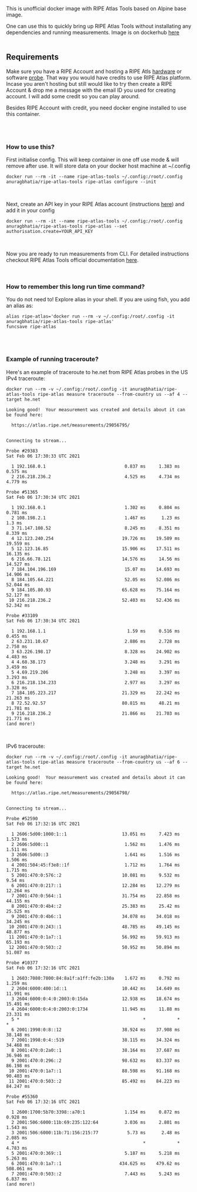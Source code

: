 This is unofficial docker image with RIPE Atlas Tools based on Alpine base image. 

One can use this to quickly bring up RIPE Atlas Tools without installating any dependencies and running measurements. Image is on dockerhub [here](https://hub.docker.com/r/anuragbhatia/ripe-atlas-tools)
<br/><br/>

## Requirements

Make sure you have a RIPE Account and hosting a RIPE Atls [hardware](https://atlas.ripe.net/get-involved/become-a-host/) or software [probe](https://labs.ripe.net/Members/alun_davies/ripe-atlas-software-probes). That way you would have credits to use RIPE Atlas platform. Incase you aren't hosting but still would like to try then create a RIPE Account & drop me a message with the email ID you used for creating account. I will add some credit so you can play around. 

Besides RIPE Account with credit, you need docker engine installed to use this container. 


<br/><br/>

### How to use this? 

First initialise config. This will keep container in one off use mode & will remove after use. It will store data on your docker host machine at ~/.config
```
docker run --rm -it --name ripe-atlas-tools ~/.config:/root/.config anuragbhatia/ripe-atlas-tools ripe-atlas configure --init
```
<br/>

Next, create an API key in your RIPE Atlas account (instructions [here](https://beta-docs.atlas.ripe.net/apis/)) and add it in your config
```
docker run --rm -it --name ripe-atlas-tools ~/.config:/root/.config anuragbhatia/ripe-atlas-tools ripe-atlas --set authorisation.create=YOUR_API_KEY
```
<br/>

Now you are ready to run measurements from CLI. For detailed instructions checkout RIPE Atlas Tools official documentation [here](https://ripe-atlas-tools.readthedocs.io/en/latest/use.html). 

<br/>

### How to remember this long run time command?
You do not need to! Explore alias in your shell. If you are using fish, you add an alias as:
```
alias ripe-atlas='docker run --rm -v ~/.config:/root/.config -it anuragbhatia/ripe-atlas-tools ripe-atlas'
funcsave ripe-atlas
```
<br/><br/>

### Example of running traceroute?
Here's an example of traceroute to he.net from RIPE Atlas probes in the US
<br/>
IPv4 traceroute: 
```
docker run --rm -v ~/.config:/root/.config -it anuragbhatia/ripe-atlas-tools ripe-atlas measure traceroute --from-country us --af 4 --target he.net

Looking good!  Your measurement was created and details about it can be found here:

  https://atlas.ripe.net/measurements/29056795/


Connecting to stream...

Probe #29383
Sat Feb 06 17:30:33 UTC 2021

  1 192.168.0.1                              0.837 ms     1.383 ms     0.575 ms
  2 216.218.236.2                            4.525 ms     4.734 ms     4.779 ms

Probe #51365
Sat Feb 06 17:30:34 UTC 2021

  1 192.168.0.1                              1.302 ms     0.804 ms     0.781 ms
  2 108.198.2.1                              1.467 ms      1.23 ms       1.3 ms
  3 71.147.108.52                            8.245 ms     8.351 ms     8.339 ms
  4 12.123.240.254                          19.726 ms    19.589 ms    19.559 ms
  5 12.123.16.85                            15.906 ms    17.511 ms    16.135 ms
  6 216.66.78.121                           14.576 ms     14.56 ms    14.527 ms
  7 184.104.196.169                          15.07 ms    14.693 ms    14.906 ms
  8 184.105.64.221                           52.05 ms    52.086 ms    52.044 ms
  9 184.105.80.93                           65.628 ms    75.164 ms    52.127 ms
 10 216.218.236.2                           52.403 ms    52.436 ms    52.342 ms

Probe #33109
Sat Feb 06 17:30:34 UTC 2021

  1 192.168.1.1                               1.59 ms     0.516 ms     0.455 ms
  2 63.231.10.67                             2.886 ms     2.728 ms     2.758 ms
  3 63.226.198.17                            8.328 ms    24.902 ms     4.483 ms
  4 4.68.38.173                              3.248 ms     3.291 ms     3.459 ms
  5 4.69.219.206                             3.248 ms     3.397 ms     3.293 ms
  6 216.218.134.233                          2.977 ms     3.297 ms     3.328 ms
  7 184.105.223.217                         21.329 ms    22.242 ms    21.263 ms
  8 72.52.92.57                             80.815 ms     48.21 ms    21.781 ms
  9 216.218.236.2                           21.866 ms    21.703 ms    21.771 ms
(and more!)
```
<br/>

IPv6 traceroute: 

```
docker run --rm -v ~/.config:/root/.config -it anuragbhatia/ripe-atlas-tools ripe-atlas measure traceroute --from-country us --af 6 --target he.net

Looking good!  Your measurement was created and details about it can be found here:

  https://atlas.ripe.net/measurements/29056798/


Connecting to stream...

Probe #52590
Sat Feb 06 17:32:16 UTC 2021

  1 2606:5d00:1000:1::1                     13.051 ms     7.423 ms     1.573 ms
  2 2606:5d00::1                             1.562 ms     1.476 ms     1.511 ms
  3 2606:5d00::3                             1.641 ms     1.516 ms     1.506 ms
  4 2001:504:45:f3e8::1f                     1.712 ms     1.764 ms     1.715 ms
  5 2001:470:0:576::2                       10.081 ms     9.532 ms      9.54 ms
  6 2001:470:0:217::1                       12.284 ms    12.279 ms    12.264 ms
  7 2001:470:0:564::1                       31.754 ms    22.858 ms    44.155 ms
  8 2001:470:0:4b4::2                       25.383 ms     25.42 ms    25.525 ms
  9 2001:470:0:4b6::1                       34.078 ms    34.018 ms    34.245 ms
 10 2001:470:0:243::1                       48.785 ms    49.145 ms    48.877 ms
 11 2001:470:0:1a7::1                       56.992 ms    59.913 ms    65.193 ms
 12 2001:470:0:503::2                       50.952 ms    50.894 ms    51.087 ms

Probe #10377
Sat Feb 06 17:32:16 UTC 2021

  1 2603:7080:7800:84:8a1f:a1ff:fe2b:130a    1.672 ms     0.792 ms     1.259 ms
  2 2604:6000:400:1d::1                     10.442 ms    14.649 ms    11.991 ms
  3 2604:6000:0:4:0:2003:0:15da             12.938 ms    18.674 ms    15.491 ms
  4 2604:6000:0:4:0:2003:0:1734             11.945 ms     11.88 ms    23.331 ms
  5 *                                               *            *            *
  6 2001:1998:0:8::12                       38.924 ms    37.908 ms    38.148 ms
  7 2001:1998:0:4::519                      38.115 ms    34.324 ms    34.468 ms
  8 2001:470:0:2a0::1                       38.164 ms    37.687 ms    36.946 ms
  9 2001:470:0:296::2                       98.632 ms    83.337 ms    86.198 ms
 10 2001:470:0:1a7::1                       88.598 ms    91.168 ms    90.403 ms
 11 2001:470:0:503::2                       85.492 ms    84.223 ms    84.247 ms

Probe #55360
Sat Feb 06 17:32:16 UTC 2021

  1 2600:1700:5b70:3398::a70:1               1.154 ms     0.872 ms     0.928 ms
  2 2001:506:6000:11b:69:235:122:64          3.036 ms     2.801 ms     1.543 ms
  3 2001:506:6000:11b:71:156:215:77           5.73 ms      2.48 ms     2.085 ms
  4 *                                               *            *     4.783 ms
  5 2001:470:0:369::1                        5.187 ms     5.218 ms     5.263 ms
  6 2001:470:0:1a7::1                      434.625 ms    479.62 ms   508.061 ms
  7 2001:470:0:503::2                        7.443 ms     5.243 ms     6.837 ms
(and more!)
```